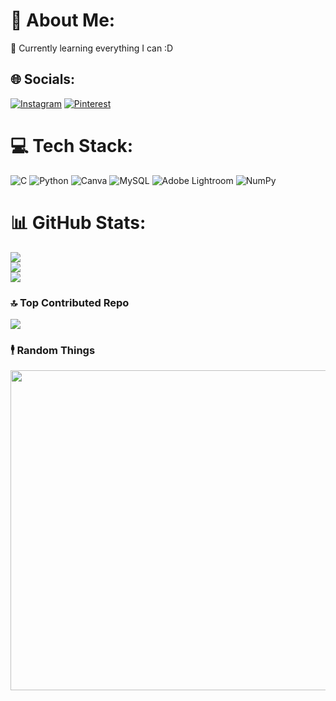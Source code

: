 # 💫 About Me:
🌱 Currently learning everything I can :D


## 🌐 Socials:
[![Instagram](https://img.shields.io/badge/Instagram-%23E4405F.svg?logo=Instagram&logoColor=white)](https://instagram.com/aaliyalam) [![Pinterest](https://img.shields.io/badge/Pinterest-%23E60023.svg?logo=Pinterest&logoColor=white)](https://pinterest.com/aaliya18alam) 

# 💻 Tech Stack:
![C](https://img.shields.io/badge/c-%2300599C.svg?style=flat&logo=c&logoColor=white) ![Python](https://img.shields.io/badge/python-3670A0?style=flat&logo=python&logoColor=ffdd54) ![Canva](https://img.shields.io/badge/Canva-%2300C4CC.svg?style=flat&logo=Canva&logoColor=white) ![MySQL](https://img.shields.io/badge/mysql-%2300f.svg?style=flat&logo=mysql&logoColor=white) ![Adobe Lightroom](https://img.shields.io/badge/Adobe%20Lightroom-31A8FF.svg?style=flat&logo=Adobe%20Lightroom&logoColor=white) ![NumPy](https://img.shields.io/badge/numpy-%23013243.svg?style=flat&logo=numpy&logoColor=white)
# 📊 GitHub Stats:
![](https://github-readme-stats.vercel.app/api?username=scaa1810&theme=tokyonight&hide_border=false&include_all_commits=false&count_private=false)<br/>
![](https://github-readme-streak-stats.herokuapp.com/?user=scaa1810&theme=tokyonight&hide_border=false)<br/>
![](https://github-readme-stats.vercel.app/api/top-langs/?username=scaa1810&theme=tokyonight&hide_border=false&include_all_commits=false&count_private=false&layout=compact)

### 🔝 Top Contributed Repo
![](https://github-contributor-stats.vercel.app/api?username=scaa1810&limit=5&theme=dark&combine_all_yearly_contributions=true)

### 🕴 Random Things
<img src="https://rm.up.railway.app/" width="512px"/>

<!-- Proudly created with GPRM ( https://gprm.itsvg.in ) -->
